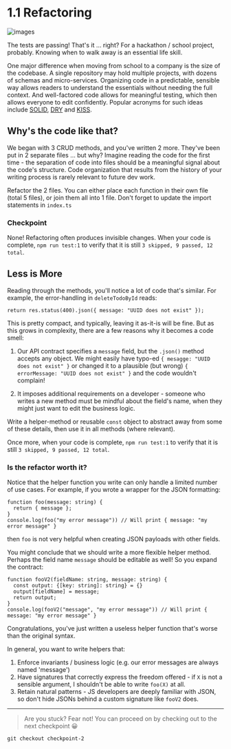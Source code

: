 # 1.1 Refactoring

![images](https://user-images.githubusercontent.com/25238106/133753451-12bb5fca-fa01-41cd-b666-9629940b4784.jpg)

The tests are passing! That's it ... right? For a hackathon / school project, probably. Knowing when to walk away is an essential life skill.

One major difference when moving from school to a company is the size of the codebase. A single repository may hold multiple projects, with dozens of schemas and micro-services. Organizing code in a predictable, sensible way allows readers to understand the essentials without needing the full context. And well-factored code allows for meaningful testing, which then allows everyone to edit confidently. Popular acronyms for such ideas include [SOLID](https://stackify.com/solid-design-principles/), [DRY](https://thevaluable.dev/dry-principle-cost-benefit-example/) and [KISS](https://www.interaction-design.org/literature/article/kiss-keep-it-simple-stupid-a-design-principle). 

## Why's the code like that?
We began with 3 CRUD methods, and you've written 2 more. They've been put in 2 separate files  ... but why? Imagine reading the code for the first time - the separation of code into files should be a meaningful signal about the code's structure. Code organization that results from the history of your writing process is rarely relevant to future dev work. 

Refactor the 2 files. You can either place each function in their own file (total 5 files), or join them all into 1 file. Don't forget to update the import statements in `index.ts`

### Checkpoint
None! Refactoring often produces invisible changes. When your code is complete, `npm run test:1` to verify that it is still `3 skipped, 9 passed, 12 total`.

## Less is More
Reading through the methods, you'll notice a lot of code that's similar. For example, the error-handling in `deleteTodoById` reads:
```
return res.status(400).json({ message: "UUID does not exist" });
```
This is pretty compact, and typically, leaving it as-it-is will be fine. But as this grows in complexity, there are a few reasons why it becomes a code smell:

1. Our API contract specifies a `message` field, but the `.json()` method accepts any object. We might easily have typo-ed `{ mesagge: "UUID does not exist" }` or changed it to a plausible (but wrong) `{ errorMessage: "UUID does not exist" }` and the code wouldn't complain!

2. It imposes additional requirements on a developer - someone who writes a new method must be mindful about the field's name, when they might just want to edit the business logic.

Write a helper-method or reusable `const` object to abstract away from some of these details, then use it in all methods (where relevant).

Once more, when your code is complete, `npm run test:1` to verify that it is still `3 skipped, 9 passed, 12 total`.

### Is the refactor worth it?
Notice that the helper function you write can only handle a limited number of use cases. For example, if you wrote a wrapper for the JSON formatting:

```
function foo(message: string) {
  return { message };
}
console.log(foo("my error message")) // Will print { message: "my error message" }
```
then `foo` is not very helpful when creating JSON payloads with other fields.

You might conclude that we should write a more flexible helper method. Perhaps the field name `message` should be editable as well! So you expand the contract:
```
function fooV2(fieldName: string, message: string) {
  const output: {[key: string]: string} = {}
  output[fieldName] = message;
  return output;
}
console.log(fooV2("message", "my error message")) // Will print { message: "my error message" }
```
Congratulations, you've just written a useless helper function that's worse than the original syntax. 

In general, you want to write helpers that:
1. Enforce invariants / business logic (e.g. our error messages are always named 'message')
2. Have signatures that correctly express the freedom offered - if `X` is not a sensible argument, I shouldn't be able to write `foo(X)` at all.
3. Retain natural patterns - JS developers are deeply familiar with JSON, so don't hide JSONs behind a custom signature like `fooV2` does.

---

> Are you stuck? Fear not! You can proceed on by checking out to the next checkpoint 😀
```
git checkout checkpoint-2
```